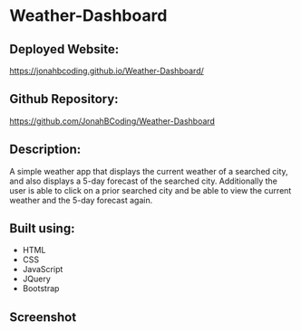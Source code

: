 # Weather-Dashboard


## Deployed Website:
https://jonahbcoding.github.io/Weather-Dashboard/

## Github Repository:
https://github.com/JonahBCoding/Weather-Dashboard

## Description:
A simple weather app that displays the current weather of a searched city, and also displays a 5-day forecast of the searched city.
Additionally the user is able to click on a prior searched city and be able to view the current weather and the 5-day forecast again.

## Built using:
* HTML
* CSS
* JavaScript
* JQuery
* Bootstrap

## Screenshot

